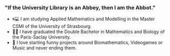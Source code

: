 ### "If the University Library is an Abbey, then I am the Abbot."
- 🌀💻 I am studying Applied Mathematics and Modelling in the Master CSMI of the University of Strasbourg.
- 🧬🌱 I have graduated the Double Bachelor in Mathematics and Biology of the Paris-Saclay University.
- 🐍 I love starting funny projects around Biomathematics, Videogames or Music and never ending them.


<!--
**ARegardin/ARegardin** is a ✨ _special_ ✨ repository because its `README.md` (this file) appears on your GitHub profile.

Here are some ideas to get you started:

- 🔭 I’m currently working on ...
- 🌱 I’m currently learning ...
- 👯 I’m looking to collaborate on ...
- 🤔 I’m looking for help with ...
- 💬 Ask me about ...
- 📫 How to reach me: ...
- 😄 Pronouns: ...
- ⚡ Fun fact: ...
-->
